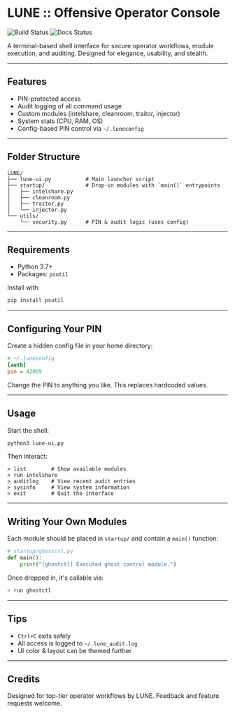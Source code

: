 # LUNE :: Offensive Operator Console
![Build Status](https://github.com/GnomeMan4201/Lune/actions/workflows/test.yml/badge.svg)
![Docs Status](https://github.com/GnomeMan4201/Lune/actions/workflows/deploy_docs.yml/badge.svg)


A terminal-based shell interface for secure operator workflows, module execution, and auditing. Designed for elegance, usability, and stealth.

---

##  Features

-  PIN-protected access
-  Audit logging of all command usage
- Custom modules (intelshare, cleanroom, traitor, injector)
- System stats (CPU, RAM, OS)
-  Config-based PIN control via `~/.luneconfig`

---

##  Folder Structure

```
LUNE/
├── lune-ui.py           # Main launcher script
├── startup/             # Drop-in modules with `main()` entrypoints
│   ├── intelshare.py
│   ├── cleanroom.py
│   ├── traitor.py
│   └── injector.py
└── utils/
    └── security.py      # PIN & audit logic (uses config)
```

---

##  Requirements

- Python 3.7+
- Packages: `psutil`

Install with:
```bash
pip install psutil
```

---

##  Configuring Your PIN

Create a hidden config file in your home directory:

```ini
# ~/.luneconfig
[auth]
pin = 42069
```

Change the PIN to anything you like. This replaces hardcoded values.

---

##  Usage

Start the shell:
```bash
python3 lune-ui.py
```

Then interact:
```
> list        # Show available modules
> run intelshare
> auditlog    # View recent audit entries
> sysinfo     # View system information
> exit        # Quit the interface
```

---

##  Writing Your Own Modules

Each module should be placed in `startup/` and contain a `main()` function:

```python
# startup/ghostctl.py
def main():
    print("[ghostctl] Executed ghost control module.")
```

Once dropped in, it's callable via:
```bash
> run ghostctl
```

---

##  Tips

- `Ctrl+C` exits safely
- All access is logged to `~/.lune_audit.log`
- UI color & layout can be themed further

---

##  Credits

Designed for top-tier operator workflows by LUNE. Feedback and feature requests welcome.
